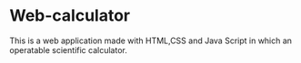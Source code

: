 # Web-calculator
This is a web application made with HTML,CSS and Java Script in which an operatable scientific calculator.
